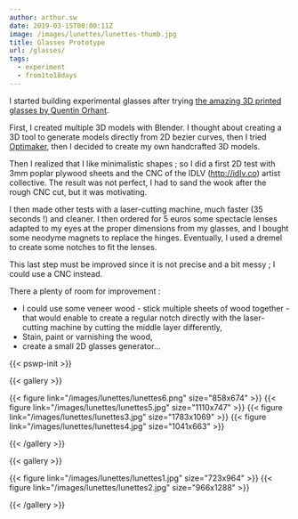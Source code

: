 ```yaml
---
author: arthur.sw
date: 2019-03-15T00:00:11Z
image: /images/lunettes/lunettes-thumb.jpg
title: Glasses Prototype
url: /glasses/
tags:
  - experiment
  - from1to18days
---
```


I started building experimental glasses after trying [the amazing 3D printed glasses by Quentin Orhant](http://cirion.tumblr.com/post/150832053041).

First, I created multiple 3D models with Blender. I thought about creating a 3D tool to generate models directly from 2D bezier curves, then I tried [Optimaker](https://www.optimaker.eu/), then I decided to create my own handcrafted 3D models.

Then I realized that I like minimalistic shapes ; so I did a first 2D test with 3mm poplar plywood sheets and the CNC of the IDLV (http://idlv.co) artist collective. The result was not perfect, I had to sand the wook after the rough CNC cut, but it was motivating.

I then made other tests with a laser-cutting machine, much faster (35 seconds !) and cleaner. I then ordered for 5 euros some spectacle lenses adapted to my eyes at the proper dimensions from my glasses, and I bought some neodyme magnets to replace the hinges. Eventually, I used a dremel to create some notches to fit the lenses.

This last step must be improved since it is not precise and a bit messy ; I could use a CNC instead.

There a plenty of room for improvement :
 
  - I could use some veneer wood - stick multiple sheets of wood together - that would enable to create a regular notch directly with the laser-cutting machine by cutting the middle layer differently,
  - Stain, paint or varnishing the wood,
  - create a small 2D glasses generator...

{{< pswp-init >}}

{{< gallery >}}

{{< figure link="/images/lunettes/lunettes6.png" size="858x674" >}}
{{< figure link="/images/lunettes/lunettes5.jpg" size="1110x747" >}}
{{< figure link="/images/lunettes/lunettes3.jpg" size="1783x1069" >}}
{{< figure link="/images/lunettes/lunettes4.jpg" size="1041x663" >}}

{{< /gallery >}}


{{< gallery >}}

{{< figure link="/images/lunettes/lunettes1.jpg" size="723x964" >}}
{{< figure link="/images/lunettes/lunettes2.jpg" size="966x1288" >}}

{{< /gallery >}}


